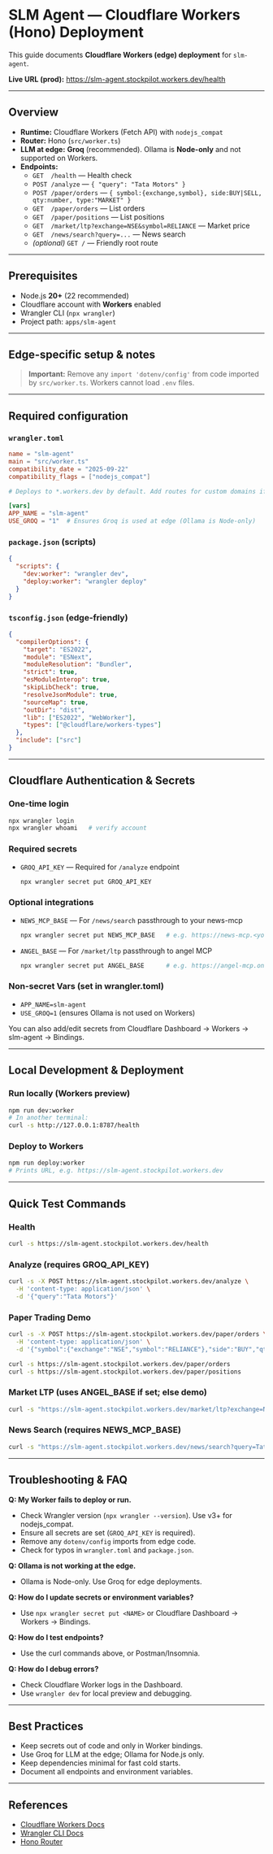 # SLM Agent — Cloudflare Workers (Hono) Deployment

This guide documents **Cloudflare Workers (edge) deployment** for `slm-agent`.

**Live URL (prod):** https://slm-agent.stockpilot.workers.dev/health

---

## Overview

- **Runtime:** Cloudflare Workers (Fetch API) with `nodejs_compat`
- **Router:** Hono (`src/worker.ts`)
- **LLM at edge:** **Groq** (recommended). Ollama is **Node-only** and not supported on Workers.
- **Endpoints:**
  - `GET  /health` — Health check
  - `POST /analyze` — `{ "query": "Tata Motors" }`
  - `POST /paper/orders` — `{ symbol:{exchange,symbol}, side:BUY|SELL, qty:number, type:"MARKET" }`
  - `GET  /paper/orders` — List orders
  - `GET  /paper/positions` — List positions
  - `GET  /market/ltp?exchange=NSE&symbol=RELIANCE` — Market price
  - `GET  /news/search?query=...` — News search
  - *(optional)* `GET /` — Friendly root route

---

## Prerequisites

- Node.js **20+** (22 recommended)
- Cloudflare account with **Workers** enabled
- Wrangler CLI (`npx wrangler`)
- Project path: `apps/slm-agent`

---

## Edge-specific setup & notes

> **Important:** Remove any `import 'dotenv/config'` from code imported by `src/worker.ts`. Workers cannot load `.env` files.

---

## Required configuration

### `wrangler.toml`
```toml
name = "slm-agent"
main = "src/worker.ts"
compatibility_date = "2025-09-22"
compatibility_flags = ["nodejs_compat"]

# Deploys to *.workers.dev by default. Add routes for custom domains if needed.

[vars]
APP_NAME = "slm-agent"
USE_GROQ = "1"  # Ensures Groq is used at edge (Ollama is Node-only)
```

### `package.json` (scripts)
```json
{
  "scripts": {
    "dev:worker": "wrangler dev",
    "deploy:worker": "wrangler deploy"
  }
}
```

### `tsconfig.json` (edge-friendly)
```json
{
  "compilerOptions": {
    "target": "ES2022",
    "module": "ESNext",
    "moduleResolution": "Bundler",
    "strict": true,
    "esModuleInterop": true,
    "skipLibCheck": true,
    "resolveJsonModule": true,
    "sourceMap": true,
    "outDir": "dist",
    "lib": ["ES2022", "WebWorker"],
    "types": ["@cloudflare/workers-types"]
  },
  "include": ["src"]
}
```

---

## Cloudflare Authentication & Secrets

### One-time login

```sh
npx wrangler login
npx wrangler whoami   # verify account
```

### Required secrets

- `GROQ_API_KEY` — Required for `/analyze` endpoint
  ```sh
  npx wrangler secret put GROQ_API_KEY
  ```

### Optional integrations

- `NEWS_MCP_BASE` — For `/news/search` passthrough to your news-mcp
  ```sh
  npx wrangler secret put NEWS_MCP_BASE   # e.g. https://news-mcp.<you>.workers.dev
  ```
- `ANGEL_BASE` — For `/market/ltp` passthrough to angel MCP
  ```sh
  npx wrangler secret put ANGEL_BASE      # e.g. https://angel-mcp.onrender.com
  ```

### Non-secret Vars (set in wrangler.toml)

- `APP_NAME=slm-agent`
- `USE_GROQ=1` (ensures Ollama is not used on Workers)

You can also add/edit secrets from Cloudflare Dashboard → Workers → slm-agent → Bindings.

---

## Local Development & Deployment

### Run locally (Workers preview)

```sh
npm run dev:worker
# In another terminal:
curl -s http://127.0.0.1:8787/health
```

### Deploy to Workers

```sh
npm run deploy:worker
# Prints URL, e.g. https://slm-agent.stockpilot.workers.dev
```

---

## Quick Test Commands

### Health
```sh
curl -s https://slm-agent.stockpilot.workers.dev/health
```

### Analyze (requires GROQ_API_KEY)
```sh
curl -s -X POST https://slm-agent.stockpilot.workers.dev/analyze \
  -H 'content-type: application/json' \
  -d '{"query":"Tata Motors"}'
```

### Paper Trading Demo
```sh
curl -s -X POST https://slm-agent.stockpilot.workers.dev/paper/orders \
  -H 'content-type: application/json' \
  -d '{"symbol":{"exchange":"NSE","symbol":"RELIANCE"},"side":"BUY","qty":2}'

curl -s https://slm-agent.stockpilot.workers.dev/paper/orders
curl -s https://slm-agent.stockpilot.workers.dev/paper/positions
```

### Market LTP (uses ANGEL_BASE if set; else demo)
```sh
curl -s "https://slm-agent.stockpilot.workers.dev/market/ltp?exchange=NSE&symbol=RELIANCE"
```

### News Search (requires NEWS_MCP_BASE)
```sh
curl -s "https://slm-agent.stockpilot.workers.dev/news/search?query=Tata%20Motors"
```

---

## Troubleshooting & FAQ

**Q: My Worker fails to deploy or run.**
- Check Wrangler version (`npx wrangler --version`). Use v3+ for nodejs_compat.
- Ensure all secrets are set (`GROQ_API_KEY` is required).
- Remove any `dotenv/config` imports from edge code.
- Check for typos in `wrangler.toml` and `package.json`.

**Q: Ollama is not working at the edge.**
- Ollama is Node-only. Use Groq for edge deployments.

**Q: How do I update secrets or environment variables?**
- Use `npx wrangler secret put <NAME>` or Cloudflare Dashboard → Workers → Bindings.

**Q: How do I test endpoints?**
- Use the curl commands above, or Postman/Insomnia.

**Q: How do I debug errors?**
- Check Cloudflare Worker logs in the Dashboard.
- Use `wrangler dev` for local preview and debugging.

---

## Best Practices

- Keep secrets out of code and only in Worker bindings.
- Use Groq for LLM at the edge; Ollama for Node.js only.
- Keep dependencies minimal for fast cold starts.
- Document all endpoints and environment variables.

---

## References

- [Cloudflare Workers Docs](https://developers.cloudflare.com/workers/)
- [Wrangler CLI Docs](https://developers.cloudflare.com/workers/wrangler/)
- [Hono Router](https://hono.dev/)